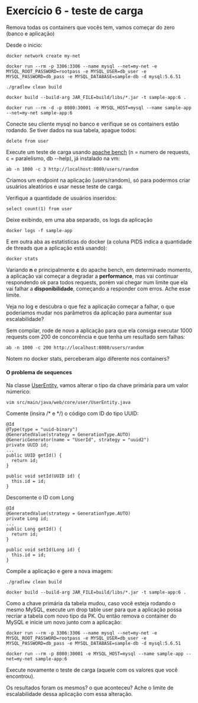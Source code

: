 # Exercício 6 - teste de carga

Remova todas os containers que vocês tem, vamos começar do zero (banco e aplicação)

Desde o inicio:

```
docker network create my-net

docker run --rm -p 3306:3306 --name mysql --net=my-net -e MYSQL_ROOT_PASSWORD=rootpass -e MYSQL_USER=db_user -e MYSQL_PASSWORD=db_pass -e MYSQL_DATABASE=sample-db -d mysql:5.6.51

./gradlew clean build

docker build --build-arg JAR_FILE=build/libs/*.jar -t sample-app:6 .

docker run --rm -d -p 8080:30001 -e MYSQL_HOST=mysql --name sample-app --net=my-net sample-app:6
```

Conecte seu cliente mysql no banco e verifique se os containers estão rodando. Se tiver dados na sua tabela, apague todos:

```
delete from user
```

Execute um teste de carga usando [apache bench](https://httpd.apache.org/docs/2.4/programs/ab.html) (n = numero de requests, c = paralelismo, db --help), já instalado na vm:

```
ab -n 1000 -c 3 http://localhost:8080/users/random
```

Criamos um endpoint na aplicação (users/random), só para podermos criar usuários aleatórios e usar nesse teste de carga.

Verifique a quantidade de usuários inseridos:

```
select count(1) from user
```

Deixe exibindo, em uma aba separado, os logs da aplicação 

```
docker logs -f sample-app
```

E em outra aba as estatisticas do docker (a coluna PIDS indica a quantidade de threads que a aplicação está usando):

```
docker stats
```

Variando **n** e principalmente **c** do apache bench, em determinado momento, a aplicação vai começar a degradar a **performance**, mas vai continuar respondendo ok para todos requests, porém vai chegar num limite que ela vai falhar a **disponibilidade**, começando a responder com erros. Ache esse limite.

Veja no log e descubra o que fez a aplicação começar a falhar, o que poderiamos mudar nos parâmetros da aplicação para aumentar sua escalabilidade?

Sem compilar, rode de novo a aplicação para que ela consiga executar 1000 requests com 200 de concorrência e que tenha um resultado sem falhas:

```
ab -n 1000 -c 200 http://localhost:8080/users/random
```

Notem no docker stats, perceberam algo diferente nos containers?

#### O problema de sequences

Na classe [UserEntity](sample-app/src/main/java/web/core/user/UserEntity.java), vamos alterar o tipo da chave primária para um valor númerico:

```
vim src/main/java/web/core/user/UserEntity.java
```

Comente (insira /* e */) o código com ID do tipo UUID:
```
@Id
@Type(type = "uuid-binary")
@GeneratedValue(strategy = GenerationType.AUTO)
@GenericGenerator(name = "UserId", strategy = "uuid2")
private UUID id;
...
public UUID getId() {
  return id;
}

public void setId(UUID id) {
  this.id = id;
}
```

Descomente o ID com Long

```
@Id
@GeneratedValue(strategy = GenerationType.AUTO)
private Long id;
...
public Long getId() {
  return id;
}

public void setId(Long id) {
  this.id = id;
}
```

Compile a aplicação e gere a nova imagem:

```
./gradlew clean build

docker build --build-arg JAR_FILE=build/libs/*.jar -t sample-app:6 .
```

Como a chave primária da tabela mudou, caso você esteja rodando o mesmo MySQL, execute um drop table user para que a aplicação possa recriar a tabela com novo tipo da PK. Ou então remova o container do MySQL e inicie um novo junto com a aplicação:

```
docker run --rm -p 3306:3306 --name mysql --net=my-net -e MYSQL_ROOT_PASSWORD=rootpass -e MYSQL_USER=db_user -e MYSQL_PASSWORD=db_pass -e MYSQL_DATABASE=sample-db -d mysql:5.6.51

docker run --rm -p 8080:30001 -e MYSQL_HOST=mysql --name sample-app --net=my-net sample-app:6
```

Execute novamente o teste de carga (aquele com os valores que você encontrou). 

Os resultados foram os mesmos? o que aconteceu? Ache o limite de escalabilidade dessa aplicação com essa alteração.
